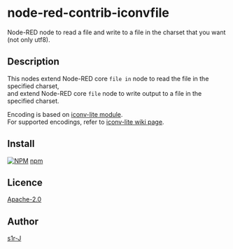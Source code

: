 node-red-contrib-iconvfile
====

Node-RED node to read a file and write to a file in the charset that you want (not only utf8).

## Description

This nodes extend Node-RED core `file in` node to read the file in the specified charset,  
and extend Node-RED core `file` node to write output to a file in the specified charset.

Encoding is based on [iconv-lite module](https://www.npmjs.com/package/iconv-lite).  
For supported encodings, refer to [iconv-lite wiki page](https://github.com/ashtuchkin/iconv-lite/wiki/Supported-Encodings).

## Install

[![NPM](https://nodei.co/npm/node-red-contrib-iconvfile.png)](https://nodei.co/npm/node-red-contrib-iconvfile/)
[npm](https://www.npmjs.com/package/node-red-contrib-iconvfile)

## Licence

[Apache-2.0](http://www.apache.org/licenses/LICENSE-2.0.html)

## Author

[s1r-J](https://github.com/s1r-J)
